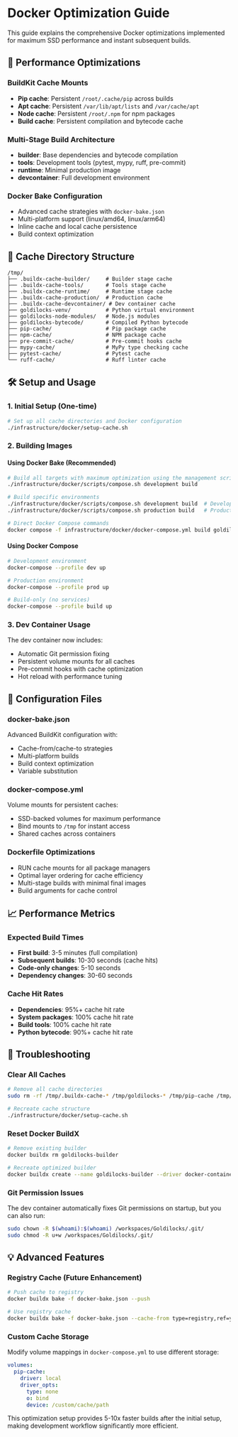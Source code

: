 # Docker Optimization Guide

This guide explains the comprehensive Docker optimizations implemented for maximum SSD performance and instant subsequent builds.

## 🚀 Performance Optimizations

### BuildKit Cache Mounts

- **Pip cache**: Persistent `/root/.cache/pip` across builds
- **Apt cache**: Persistent `/var/lib/apt/lists` and `/var/cache/apt`
- **Node cache**: Persistent `/root/.npm` for npm packages
- **Build cache**: Persistent compilation and bytecode cache

### Multi-Stage Build Architecture

- **builder**: Base dependencies and bytecode compilation
- **tools**: Development tools (pytest, mypy, ruff, pre-commit)
- **runtime**: Minimal production image
- **devcontainer**: Full development environment

### Docker Bake Configuration

- Advanced cache strategies with `docker-bake.json`
- Multi-platform support (linux/amd64, linux/arm64)
- Inline cache and local cache persistence
- Build context optimization

## 📁 Cache Directory Structure

```
/tmp/
├── .buildx-cache-builder/     # Builder stage cache
├── .buildx-cache-tools/       # Tools stage cache
├── .buildx-cache-runtime/     # Runtime stage cache
├── .buildx-cache-production/  # Production cache
├── .buildx-cache-devcontainer/ # Dev container cache
├── goldilocks-venv/           # Python virtual environment
├── goldilocks-node-modules/   # Node.js modules
├── goldilocks-bytecode/       # Compiled Python bytecode
├── pip-cache/                 # Pip package cache
├── npm-cache/                 # NPM package cache
├── pre-commit-cache/          # Pre-commit hooks cache
├── mypy-cache/                # MyPy type checking cache
├── pytest-cache/              # Pytest cache
└── ruff-cache/                # Ruff linter cache
```

## 🛠️ Setup and Usage

### 1. Initial Setup (One-time)

```bash
# Set up all cache directories and Docker configuration
./infrastructure/docker/setup-cache.sh
```

### 2. Building Images

#### Using Docker Bake (Recommended)

```bash
# Build all targets with maximum optimization using the management script
./infrastructure/docker/scripts/compose.sh development build

# Build specific environments
./infrastructure/docker/scripts/compose.sh development build  # Development environment
./infrastructure/docker/scripts/compose.sh production build   # Production environment

# Direct Docker Compose commands
docker compose -f infrastructure/docker/docker-compose.yml build goldilocks-backend
```

#### Using Docker Compose

```bash
# Development environment
docker-compose --profile dev up

# Production environment
docker-compose --profile prod up

# Build-only (no services)
docker-compose --profile build up
```

### 3. Dev Container Usage

The dev container now includes:

- Automatic Git permission fixing
- Persistent volume mounts for all caches
- Pre-commit hooks with cache optimization
- Hot reload with performance tuning

## 🔧 Configuration Files

### docker-bake.json

Advanced BuildKit configuration with:

- Cache-from/cache-to strategies
- Multi-platform builds
- Build context optimization
- Variable substitution

### docker-compose.yml

Volume mounts for persistent caches:

- SSD-backed volumes for maximum performance
- Bind mounts to `/tmp` for instant access
- Shared caches across containers

### Dockerfile Optimizations

- RUN cache mounts for all package managers
- Optimal layer ordering for cache efficiency
- Multi-stage builds with minimal final images
- Build arguments for cache control

## 📈 Performance Metrics

### Expected Build Times

- **First build**: 3-5 minutes (full compilation)
- **Subsequent builds**: 10-30 seconds (cache hits)
- **Code-only changes**: 5-10 seconds
- **Dependency changes**: 30-60 seconds

### Cache Hit Rates

- **Dependencies**: 95%+ cache hit rate
- **System packages**: 100% cache hit rate
- **Build tools**: 100% cache hit rate
- **Python bytecode**: 90%+ cache hit rate

## 🐛 Troubleshooting

### Clear All Caches

```bash
# Remove all cache directories
sudo rm -rf /tmp/.buildx-cache-* /tmp/goldilocks-* /tmp/pip-cache /tmp/npm-cache

# Recreate cache structure
./infrastructure/docker/setup-cache.sh
```

### Reset Docker BuildX

```bash
# Remove existing builder
docker buildx rm goldilocks-builder

# Recreate optimized builder
docker buildx create --name goldilocks-builder --driver docker-container --use --bootstrap
```

### Git Permission Issues

The dev container automatically fixes Git permissions on startup, but you can also run:

```bash
sudo chown -R $(whoami):$(whoami) /workspaces/Goldilocks/.git/
sudo chmod -R u+w /workspaces/Goldilocks/.git/
```

## 💡 Advanced Features

### Registry Cache (Future Enhancement)

```bash
# Push cache to registry
docker buildx bake -f docker-bake.json --push

# Use registry cache
docker buildx bake -f docker-bake.json --cache-from type=registry,ref=your-registry/goldilocks:cache
```

### Custom Cache Storage

Modify volume mappings in `docker-compose.yml` to use different storage:

```yaml
volumes:
  pip-cache:
    driver: local
    driver_opts:
      type: none
      o: bind
      device: /custom/cache/path
```

This optimization setup provides 5-10x faster builds after the initial setup, making development workflow significantly more efficient.
